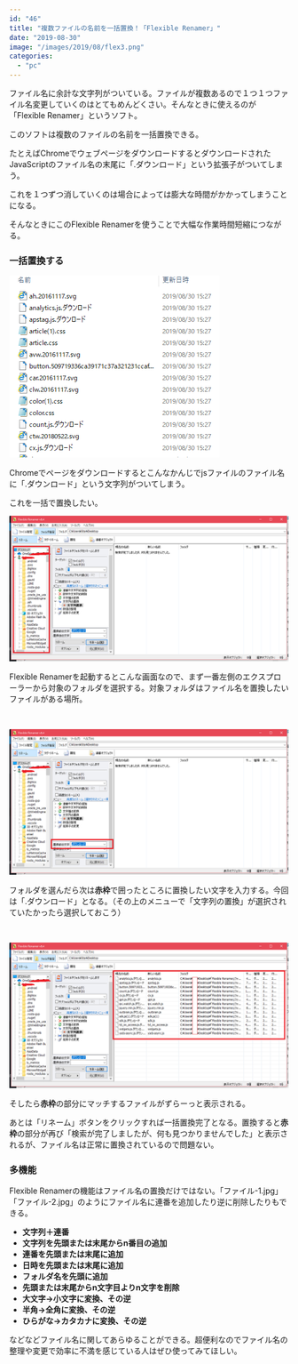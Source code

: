 ```yaml
---
id: "46"
title: "複数ファイルの名前を一括置換！「Flexible Renamer」"
date: "2019-08-30"
image: "/images/2019/08/flex3.png"
categories: 
  - "pc"
---
```


ファイル名に余計な文字列がついている。ファイルが複数あるので１つ１つファイル名変更していくのはとてもめんどくさい。そんなときに使えるのが「Flexible Renamer」というソフト。

このソフトは複数のファイルの名前を一括置換できる。

たとえばChromeでウェブページをダウンロードするとダウンロードされたJavaScriptのファイル名の末尾に「.ダウンロード」という拡張子がついてしまう。

これを１つずつ消していくのは場合によっては膨大な時間がかかってしまうことになる。

そんなときにこのFlexible Renamerを使うことで大幅な作業時間短縮につながる。

### 一括置換する

![](/images/2019/08/dledfiles.png)

Chromeでページをダウンロードするとこんなかんじでjsファイルのファイル名に「.ダウンロード」という文字列がついてしまう。

これを一括で置換したい。

![](/images/2019/08/flex1.png)

Flexible Renamerを起動するとこんな画面なので、まず一番左側のエクスプローラーから対象のフォルダを選択する。対象フォルダはファイル名を置換したいファイルがある場所。

 

![](/images/2019/08/flex2.png)

フォルダを選んだら次は**赤枠**で囲ったところに置換したい文字を入力する。今回は「.ダウンロード」となる。（その上のメニューで「文字列の置換」が選択されていたかったら選択しておこう）

 

![](/images/2019/08/flex3.png)

そしたら**赤枠**の部分にマッチするファイルがずらーっと表示される。

あとは「リネーム」ボタンをクリックすれば一括置換完了となる。置換すると**赤枠**の部分が再び「検索が完了しましたが、何も見つかりませんでした」と表示されるが、ファイル名は正常に置換されているので問題ない。

### 多機能

Flexible Renamerの機能はファイル名の置換だけではない。「ファイル-1.jpg」「ファイル-2.jpg」のようにファイル名に連番を追加したり逆に削除したりもできる。

- **文字列＋連番**
- **文字列を先頭または末尾からn番目の追加**
- **連番を先頭または末尾に追加**
- **日時を先頭または末尾に追加**
- **フォルダ名を先頭に追加**
- **先頭または末尾からn文字目よりn文字を削除**
- **大文字→小文字に変換、その逆**
- **半角→全角に変換、その逆**
- **ひらがな→カタカナに変換、その逆**

などなどファイル名に関してあらゆることができる。超便利なのでファイル名の整理や変更で効率に不満を感じている人はぜひ使ってみてほしい。
